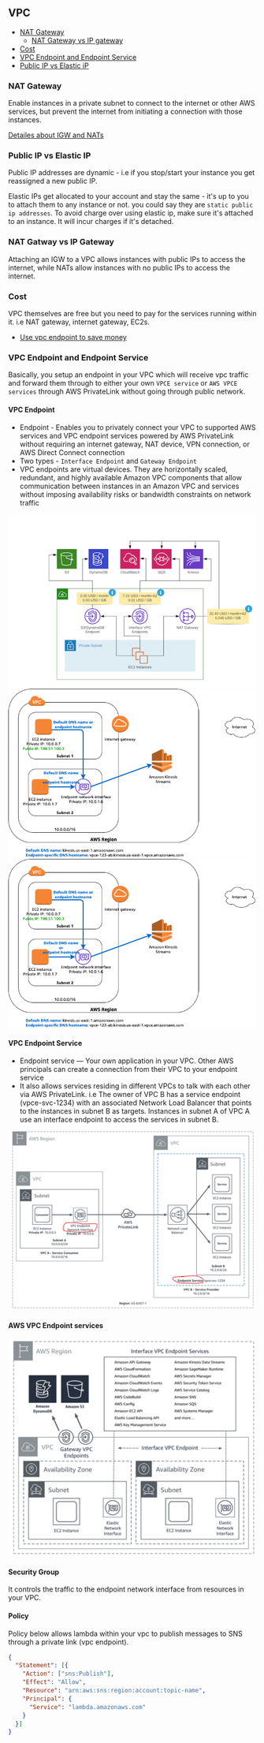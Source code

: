 ## VPC

- [NAT Gateway](#nat-gateway)
  - [NAT Gateway vs IP gateway](#nat-gateway-vs-ip-gateway)
- [Cost](#cost)
- [VPC Endpoint and Endpoint Service](#vpc-endpoint-and-endpoint-service)
- [Public IP vs Elastic iP](#public-ip-vs-elastic-ip)

### NAT Gateway

Enable instances in a private subnet to connect to the internet or other AWS services, but prevent the internet from initiating a connection with those instances.

[Detailes about IGW and NATs](https://medium.com/awesome-cloud/aws-vpc-difference-between-internet-gateway-and-nat-gateway-c9177e710af6)

### Public IP vs Elastic IP
Public IP addresses are dynamic - i.e if you stop/start your instance you get reassigned a new public IP.

Elastic IPs get allocated to your account and stay the same - it's up to you to attach them to any instance or not. you could say they are `static public ip addresses`. To avoid charge over using elastic ip, make sure it's attached to an instance. It will incur charges if it's detached.

### NAT Gatway vs IP Gateway
Attaching an IGW to a VPC allows instances with public IPs to access the internet, while NATs allow instances with no public IPs to access the internet.

### Cost
VPC themselves are free but you need to pay for the services running within it. i.e NAT gateway, internet gateway, EC2s.

- [Use vpc endpoint to save money](https://medium.com/nubego/how-to-save-money-with-aws-vpc-endpoints-9bac8ae1319c)

### VPC Endpoint and Endpoint Service

Basically, you setup an endpoint in your VPC which will receive vpc traffic and forward them through to either your own `VPCE service` or `AWS VPCE services` through AWS PrivateLink without going through public network.

#### VPC Endpoint

- Endpoint - Enables you to privately connect your VPC to supported AWS services and VPC endpoint services powered by AWS PrivateLink without requiring an internet gateway, NAT device, VPN connection, or AWS Direct Connect connection
- Two types - `Interface Endpoint` and `Gateway Endpoint`
- VPC endpoints are virtual devices. They are horizontally scaled, redundant, and highly available Amazon VPC components that allow communication between instances in an Amazon VPC and services without imposing availability risks or bandwidth constraints on network traffic

![vpce](vpc_endpoints.png)
![vpce](./vpce.png)
![vpce](./vpce.png)

#### VPC Endpoint Service

- Endpoint service — Your own application in your VPC. Other AWS principals can create a connection from their VPC to your endpoint service
- It also allows services residing in different VPCs to talk with each other via AWS PrivateLink. i.e The owner of VPC B has a service endpoint (vpce-svc-1234) with an associated Network Load Balancer that points to the instances in subnet B as targets. Instances in subnet A of VPC A use an interface endpoint to access the services in subnet B.

![vpce-service](vpce-service.png)

#### AWS VPC Endpoint services

![aws-vpce-services](aws-vpce-services.png)

#### Security Group

It controls the traffic to the endpoint network interface from resources in your VPC.

#### Policy

Policy below allows lambda within your vpc to publish messages to SNS through a private link (vpc endpoint).

```json
{
  "Statement": [{
    "Action": ["sns:Publish"],
    "Effect": "Allow",
    "Resource": "arn:aws:sns:region:account:topic-name",
    "Principal": {
      "Service": "lambda.amazonaws.com"
    }
  }]
}
```

